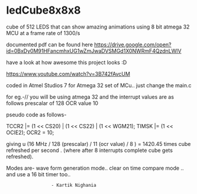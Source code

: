 # ledCube8x8x8
cube of 512 LEDS that can show amazing animations using 8 bit atmega 32 MCU at a frame rate of 1300/s

documented pdf can be found here https://drive.google.com/open?id=0BxDy0M91HFancmhxUG1wZmJwaDVSMGd1X0NWRmF4QzdnLWlV 

have a look at how awesome this project looks :D

https://www.youtube.com/watch?v=3B742fAvcUM

coded in Atmel Studios 7 for Atmega 32 set of MCu.. just change the main.c 

for eg.-// you will be using atmega 32 and the interrupt values are as follows prescalar of 128 OCR value 10

pseudo code as follows-

TCCR2 |= (1 << CS20) | (1 << CS22) | (1 << WGM21); 
TIMSK |= (1 << OCIE2); OCR2 = 10;

giving u (16 MHz / 128 (prescalar) / 11 (ocr value) / 8 ) = 1420.45 times cube refreshed per second . (where after 8 interrupts complete cube gets refreshed).

Modes are-
wave form generation mode..
clear on time compare mode ..
and use a 16 bit timer too..

                     - Kartik Nighania
